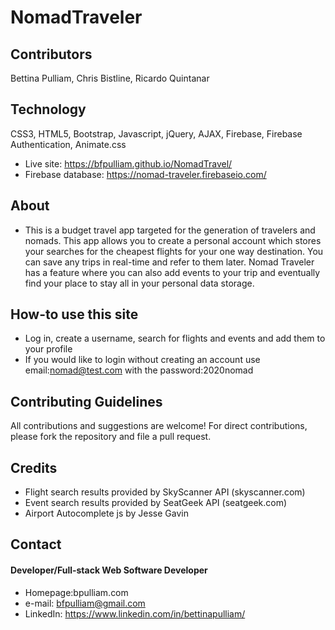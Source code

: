 # NomadTraveler

## Contributors
Bettina Pulliam, Chris Bistline, Ricardo Quintanar

## Technology
CSS3, HTML5, Bootstrap, Javascript, jQuery, AJAX, Firebase, Firebase Authentication, Animate.css
* Live site: https://bfpulliam.github.io/NomadTravel/
* Firebase database: https://nomad-traveler.firebaseio.com/

## About
* This is a budget travel app targeted for the generation of travelers and nomads. This app allows you to create a personal account which stores your searches for the cheapest flights for your one way destination. You can save any trips in real-time and refer to them later. Nomad Traveler has a feature where you can also add events to your trip and eventually find your place to stay all in your personal data storage.

## How-to use this site
* Log in, create a username, search for flights and events and add them to your profile
* If you would like to login without creating an account use email:nomad@test.com with the password:2020nomad
## Contributing Guidelines
All contributions and suggestions are welcome!
For direct contributions, please fork the repository and file a pull request.

## Credits
* Flight search results provided by SkyScanner API (skyscanner.com)
* Event search results provided by SeatGeek API (seatgeek.com)
* Airport Autocomplete js by Jesse Gavin

## Contact
#### Developer/Full-stack Web Software Developer
* Homepage:bpulliam.com
* e-mail: bfpulliam@gmail.com
* LinkedIn: https://www.linkedin.com/in/bettinapulliam/
